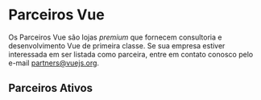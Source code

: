# Parceiros Vue

Os Parceiros Vue são lojas _premium_ que fornecem consultoria e desenvolvimento Vue de primeira classe. Se sua empresa estiver interessada em ser listada como parceira, entre em contato conosco pelo e-mail [partners@vuejs.org](mailto:partners@vuejs.org).

## Parceiros Ativos

<community-partners-index/>
